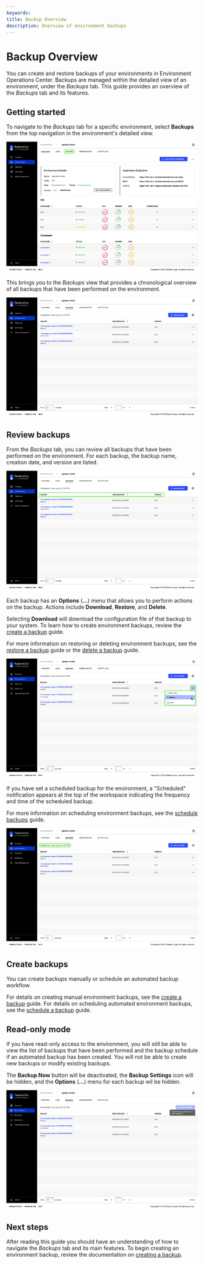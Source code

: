 ```yaml
---
keywords:
title: Backup Overview
description: Overview of environment backups
---
```

# Backup Overview

You can create and restore backups of your environments in Environment Operations Center. Backups are managed within the detailed view of an environment, under the *Backups* tab. This guide provides an overview of the *Backups* tab and its features.

## Getting started

To navigate to the *Backups* tab for a specific environment, select **Backups** from the top navigation in the environment's detailed view.

![image description](images/backups-tab.png)

This brings you to the *Backups* view that provides a chronological overview of all backups that have been performed on the environment.

![image description](images/backups-home.png)

## Review backups

From the *Backups* tab, you can review all backups that have been performed on the environment. For each backup, the backup name, creation date, and version are listed.

![image description](images/backups-titles.png)

Each backup has an **Options** (**...**) menu that allows you to perform actions on the backup. Actions include **Download**, **Restore**, and **Delete**.

Selecting **Download** will download the configuration file of that backup to your system. To learn how to create environment backups, review the [create a backup](create-backup.md) guide.

For more information on restoring or deleting environment backups, see the [restore a backup](restore-backup.md) guide or the [delete a backup](delete-backup.md) guide.

![image description](images/backups-options.png)

If you have set a scheduled backup for the environment, a "Scheduled" notification appears at the top of the workspace indicating the frequency and time of the scheduled backup.

For more information on scheduling environment backups, see the [schedule backups](schedule-backup.md) guide.

![image description](images/backups-scheduled.png)

## Create backups

You can create backups manually or schedule an automated backup workflow. 

For details on creating manual environment backups, see the [create a backup](create-backup.md) guide. For details on scheduling automated environment backups, see the [schedule a backup](schedule-backup.md) guide.

## Read-only mode

If you have read-only access to the environment, you will still be able to view the list of backups that have been performed and the backup schedule if an automated backup has been created. You will not be able to create new backups or modify existing backups.

The **Backup Now** button will be deactivated, the **Backup Settings** icon will be hidden, and the **Options** (**...**) menu for each backup wil be hidden.

![image description](images/backups-readonly.png)

## Next steps

After reading this guide you should have an understanding of how to navigate the *Backups* tab and its main features. To begin creating an environment backup, review the documentation on [creating a backup](create-backup.md).
